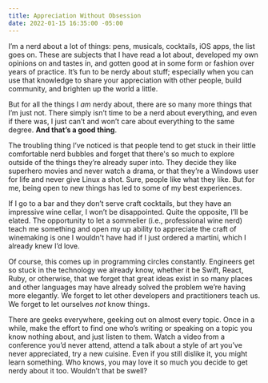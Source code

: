 ```yaml
---
title: Appreciation Without Obsession
date: 2022-01-15 16:35:00 -05:00
---
```


I’m a nerd about a lot of things: pens, musicals, cocktails, iOS apps, the list goes on. These are subjects that I have read a lot about, developed my own opinions on and tastes in, and gotten good at in some form or fashion over years of practice. It’s fun to be nerdy about stuff; especially when you can use that knowledge to share your appreciation with other people, build community, and brighten up the world a little.

But for all the things I _am_ nerdy about, there are so many more things that I’m just not. There simply isn’t time to be a nerd about everything, and even if there was, I just can’t and won’t care about everything to the same degree. **And that’s a good thing**. 

The troubling thing I’ve noticed is that people tend to get stuck in their little comfortable nerd bubbles and forget that there's so much to explore outside of the things they’re already super into. They decide they like superhero movies and never watch a drama, or that they’re a Windows user for life and never give Linux a shot. Sure, people like what they like. But for me, being open to new things has led to some of my best experiences.

If I go to a bar and they don’t serve craft cocktails, but they have an impressive wine cellar, I won’t be disappointed. Quite the opposite, I’ll be elated. The opportunity to let a sommelier (i.e., professional wine nerd) teach me something and open my up ability to appreciate the craft of winemaking is one I wouldn't have had if I just ordered a martini, which I already knew I’d love.

Of course, this comes up in programming circles constantly. Engineers get so stuck in the technology we already know, whether it be Swift, React, Ruby, or otherwise, that we forget that great ideas exist in so many places and other languages may have already solved the problem we’re having more elegantly. We forget to let other developers and practitioners teach us. We forget to let ourselves *not* know things.

There are geeks everywhere, geeking out on almost every topic. Once in a while, make the effort to find one who’s writing or speaking on a topic you know nothing about, and just listen to them. Watch a video from a conference you’d never attend, attend a talk about a style of art you’ve never appreciated, try a new cuisine. Even if you still dislike it, you might learn something. Who knows, you may love it so much you decide to get nerdy about it too. Wouldn’t that be swell?
